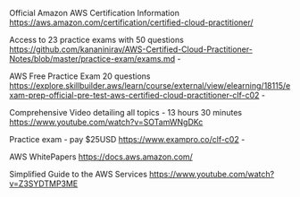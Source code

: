 Official Amazon AWS Certification Information
https://aws.amazon.com/certification/certified-cloud-practitioner/ 

Access to 23 practice exams with 50 questions
https://github.com/kananinirav/AWS-Certified-Cloud-Practitioner-Notes/blob/master/practice-exam/exams.md - 

AWS Free Practice Exam 20 questions
https://explore.skillbuilder.aws/learn/course/external/view/elearning/18115/exam-prep-official-pre-test-aws-certified-cloud-practitioner-clf-c02 - 

Comprehensive Video detailing all topics - 13 hours 30 minutes 
https://www.youtube.com/watch?v=SOTamWNgDKc 

Practice exam - pay $25USD
https://www.exampro.co/clf-c02 - 

AWS WhitePapers
https://docs.aws.amazon.com/ 

Simplified Guide to the AWS Services
https://www.youtube.com/watch?v=Z3SYDTMP3ME
